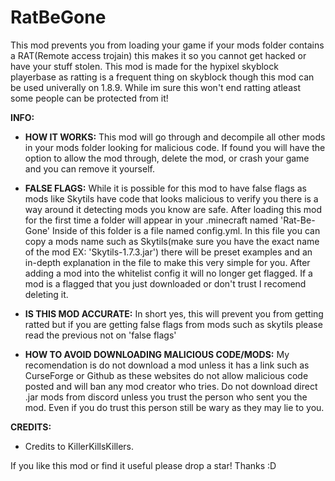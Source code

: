 # RatBeGone
This mod prevents you from loading your game if your mods folder contains a RAT(Remote access trojain) this makes it so you cannot get hacked or have your stuff stolen. This mod is made for the hypixel skyblock playerbase as ratting is a frequent thing on skyblock though this mod can be used univerally on 1.8.9. While im sure this won't end ratting atleast some people can be protected from it!

**INFO:**
  - **HOW IT WORKS:** This mod will go through and decompile all other mods in your mods folder looking for malicious code. If found you will have the option to allow the mod through, delete the mod, or crash your game and you can remove it yourself.
  
  - **FALSE FLAGS:** While it is possible for this mod to have false flags as mods like Skytils have code that looks malicious to verify you there is a way around it detecting mods you know are safe. After loading this mod for the first time a folder will appear in your .minecraft named 'Rat-Be-Gone' Inside of this folder is a file named config.yml. In this file you can copy a mods name such as Skytils(make sure you have the exact name of the mod EX: 'Skytils-1.7.3.jar') there will be preset examples and an in-depth explanation in the file to make this very simple for you. After adding a mod into the whitelist config it will no longer get flagged. If a mod is a flagged that you just downloaded or don't trust I recomend deleting it.
  
  - **IS THIS MOD ACCURATE:** In short yes, this will prevent you from getting ratted but if you are getting false flags from mods such as skytils please read the previous not on 'false flags'
  
  - **HOW TO AVOID DOWNLOADING MALICIOUS CODE/MODS:** My recomendation is do not download a mod unless it has a link such as CurseForge or Github as these websites do not allow malicious code posted and will ban any mod creator who tries. Do not download direct .jar mods from discord unless you trust the person who sent you the mod. Even if you do trust this person still be wary as they may lie to you.

**CREDITS:**
  - Credits to KillerKillsKillers.

If you like this mod or find it useful please drop a star! Thanks :D
